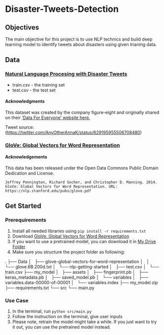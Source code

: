 # Disaster-Tweets-Detection

## Objectives
The main objective for this project is to use NLP technics and build deep learning model to identify tweets about disasters using given trianing data. 

## Data

### [Natural Language Procesing with Disaster Tweets](https://www.kaggle.com/competitions/nlp-getting-started/data)
* train.csv - the training set
* test.csv - the test set

#### Acknowledgments
This dataset was created by the company figure-eight and originally shared on their [‘Data For Everyone’ website here.]()

Tweet source: (https://twitter.com/AnyOtherAnnaK/status/629195955506708480)

### [GloVe: Global Vectors for Word Representation](https://www.kaggle.com/datasets/rtatman/glove-global-vectors-for-word-representation)

#### Acknowledgements
This data has been released under the Open Data Commons Public Domain Dedication and License.

```Jeffrey Pennington, Richard Socher, and Christopher D. Manning. 2014. GloVe: Global Vectors for Word Representation. URL: https://nlp.stanford.edu/pubs/glove.pdf```

## Get Started

### Prerequirements

1. Install all needed libraries using ```pip install -r requirements.txt```
2. Download [GloVe: Global Vectors for Word Representation](https://www.kaggle.com/datasets/rtatman/glove-global-vectors-for-word-representation)
3. If you want to use a pretrained model, you can download it in [My Drive Folder](https://drive.google.com/file/d/1THGVUlYhKefu7PYCtCidepm75Pm8aRCL/view?usp=sharing)  
4. Make sure you structure the project folder as following:

.
├── Data
│   ├── glove-global-vectors-for-word-representation
│   │   └── glove.6B.200d.txt
│   └── nlp-getting-started
│       ├── test.csv
│       └── train.csv
├── my_model
│   ├── assets
│   ├── fingerprint.pb
│   ├── keras_metadata.pb
│   ├── saved_model.pb
│   └── variables
│       ├── variables.data-00000-of-00001
│       └── variables.index
├── my_model.zip
├── requirements.txt
└── src
    └── main.py

### Use Case

1. In the terminal, run ```python src/main.py```
2. Follow the instruction on the terminal, give user inputs
3. Please note, retrain the model might take a while. If you just want to try it out, you can use the pretrained model instead.
